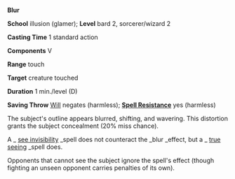 **Blur**

**School** illusion (glamer); **Level** bard 2, sorcerer/wizard 2

**Casting Time** 1 standard action

**Components** V

**Range** touch

**Target** creature touched

**Duration** 1 min./level (D)

**Saving Throw** [Will](../combat.md#_will) negates (harmless); **[Spell Resistance](../glossary.md#_spell-resistance)** yes (harmless)

The subject's outline appears blurred, shifting, and wavering. This distortion grants the subject concealment (20% miss chance).

A _ [see invisibility](seeInvisibility.md#_see-invisibility) _spell does not counteract the _blur _effect, but a _ [true seeing](trueSeeing.md#_true-seeing) _spell does.

Opponents that cannot see the subject ignore the spell's effect (though fighting an unseen opponent carries penalties of its own).

